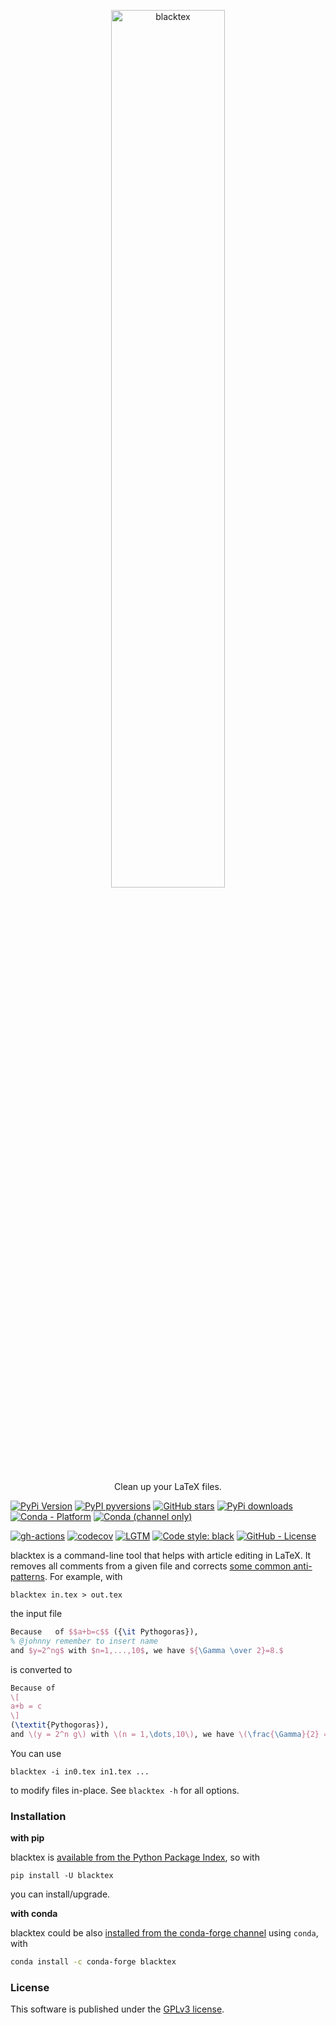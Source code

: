 <p align="center">
  <a href="https://github.com/nschloe/blacktex"><img alt="blacktex" src="https://nschloe.github.io/blacktex/logo.svg" width="60%"></a>
  <p align="center">Clean up your LaTeX files.</p>
</p>

<!--- BADGES: START --->
[![PyPi Version](https://img.shields.io/pypi/v/blacktex.svg?style=flat-square)](https://pypi.org/project/blacktex/)
[![PyPI pyversions](https://img.shields.io/pypi/pyversions/blacktex.svg?style=flat-square)](https://pypi.org/project/blacktex/)
[![GitHub stars](https://img.shields.io/github/stars/nschloe/blacktex.svg?style=flat-square&logo=github&label=Stars&logoColor=white)](https://github.com/nschloe/blacktex)
[![PyPi downloads](https://img.shields.io/pypi/dm/blacktex.svg?style=flat-square)](https://pypistats.org/packages/blacktex)
[![Conda - Platform](https://img.shields.io/conda/pn/conda-forge/blacktex?logo=anaconda&style=flat)][#conda-forge-package]
[![Conda (channel only)](https://img.shields.io/conda/vn/conda-forge/blacktex?logo=anaconda&style=flat&color=orange)][#conda-forge-package]

[![gh-actions](https://img.shields.io/github/workflow/status/nschloe/blacktex/ci?style=flat-square)](https://github.com/nschloe/blacktex/actions?query=workflow%3Aci)
[![codecov](https://img.shields.io/codecov/c/github/nschloe/blacktex.svg?style=flat-square)](https://codecov.io/gh/nschloe/blacktex)
[![LGTM](https://img.shields.io/lgtm/grade/python/github/nschloe/blacktex.svg?style=flat-square)](https://lgtm.com/projects/g/nschloe/blacktex)
[![Code style: black](https://img.shields.io/badge/code%20style-black-000000.svg?style=flat-square)](https://github.com/psf/black)
[![GitHub - License](https://img.shields.io/github/license/nschloe/blacktex?logo=github&style=flat&color=green)][#github-license]

[#github-license]: https://github.com/nschloe/blacktex/blob/main/LICENSE
[#conda-forge-package]: https://anaconda.org/conda-forge/blacktex
<!--- BADGES: END --->

blacktex is a command-line tool that helps with article editing in LaTeX. It removes all
comments from a given file and corrects [some common
anti-patterns](http://mirrors.ctan.org/info/l2tabu/english/l2tabuen.pdf). For example,
with

```
blacktex in.tex > out.tex
```
the input file

```latex
Because   of $$a+b=c$$ ({\it Pythogoras}),
% @johnny remember to insert name
and $y=2^ng$ with $n=1,...,10$, we have ${\Gamma \over 2}=8.$
```

is converted to

```latex
Because of
\[
a+b = c
\]
(\textit{Pythogoras}),
and \(y = 2^n g\) with \(n = 1,\dots,10\), we have \(\frac{\Gamma}{2} = 8\).
```

You can use

```
blacktex -i in0.tex in1.tex ...
```

to modify files in-place. See `blacktex -h` for all options.

### Installation

**with pip**

blacktex is [available from the Python Package
Index](https://pypi.org/project/blacktex/), so with

```
pip install -U blacktex
```
you can install/upgrade.

**with conda**

blacktex could be also [installed from the conda-forge 
channel](https://anaconda.org/conda-forge/blacktex/) 
using `conda`, with

```sh
conda install -c conda-forge blacktex
```

### License

This software is published under the [GPLv3
license](https://www.gnu.org/licenses/gpl-3.0.en.html).
